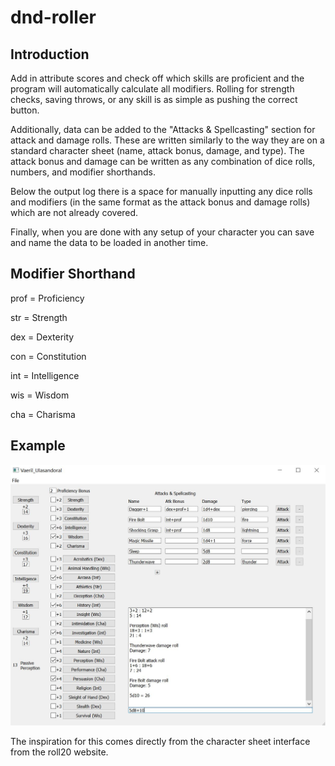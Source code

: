# dnd-roller
## Introduction
Add in attribute scores and check off which skills are proficient and the program will automatically calculate all modifiers. Rolling for strength checks, saving throws, or any skill is as simple as pushing the correct button.

Additionally, data can be added to the "Attacks & Spellcasting" section for attack and damage rolls. These are written similarly to the way they are on a standard character sheet (name, attack bonus, damage, and type). The attack bonus and damage can be written as any combination of dice rolls, numbers, and modifier shorthands.

Below the output log there is a space for manually inputting any dice rolls and modifiers (in the same format as the attack bonus and damage rolls) which are not already covered.

Finally, when you are done with any setup of your character you can save and name the data to be loaded in another time.

## Modifier Shorthand

prof = Proficiency

str = Strength

dex = Dexterity

con = Constitution

int = Intelligence

wis = Wisdom

cha = Charisma

## Example

![Image description](Example/Vaeril.jpg)

The inspiration for this comes directly from the character sheet interface from the roll20 website.
